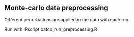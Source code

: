 Monte-carlo data preprocessing
------------------------------

Different perturbations are applied to the data with each run.

Run with:
    Rscript batch_run_preprocessing.R
